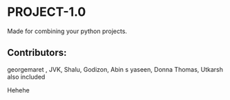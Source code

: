 # PROJECT-1.0

Made for combining your python projects.

## Contributors:
georgemaret ,
JVK,
 Shalu, 
Godizon,
Abin s yaseen,
Donna Thomas,
Utkarsh
also included 

Hehehe

